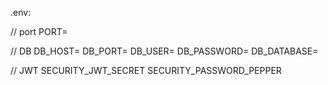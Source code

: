 .env:

// port
PORT=

// DB
DB_HOST=
DB_PORT=
DB_USER=
DB_PASSWORD=
DB_DATABASE=

// JWT
SECURITY_JWT_SECRET
SECURITY_PASSWORD_PEPPER

